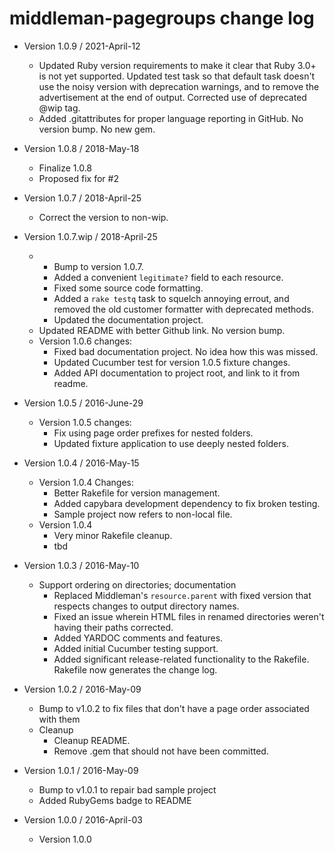 middleman-pagegroups change log
===============================

- Version 1.0.9 / 2021-April-12

  - Updated Ruby version requirements to make it clear that Ruby 3.0+ is not yet
    supported.
    Updated test task so that default task doesn't use the noisy version with deprecation
    warnings, and to remove the advertisement at the end of output. Corrected use of
    deprecated @wip tag.
  - Added .gitattributes for proper language reporting in GitHub.
    No version bump.
    No new gem.

- Version 1.0.8 / 2018-May-18

  - Finalize 1.0.8
  - Proposed fix for #2

- Version 1.0.7 / 2018-April-25

  - Correct the version to non-wip.

- Version 1.0.7.wip / 2018-April-25

  - - Bump to version 1.0.7.
    - Added a convenient `legitimate?` field to each resource.
    - Fixed some source code formatting.
    - Added a `rake testq` task to squelch annoying errout, and removed the old
      customer formatter with deprecated methods.
    - Updated the documentation project.
  - Updated README with better Github link. No version bump.
  - Version 1.0.6 changes:
      - Fixed bad documentation project. No idea how this was missed.
      - Updated Cucumber test for version 1.0.5 fixture changes.
      - Added API documentation to project root, and link to it from readme.

- Version 1.0.5 / 2016-June-29

  - Version 1.0.5 changes:
      - Fix using page order prefixes for nested folders.
      - Updated fixture application to use deeply nested folders.

- Version 1.0.4 / 2016-May-15

  - Version 1.0.4 Changes:
      - Better Rakefile for version management.
      - Added capybara development dependency to fix broken testing.
      - Sample project now refers to non-local file.
  - Version 1.0.4
      - Very minor Rakefile cleanup.
      - tbd

- Version 1.0.3 / 2016-May-10

  - Support ordering on directories; documentation
    - Replaced Middleman's `resource.parent` with fixed version that respects
      changes to output directory names.
    - Fixed an issue wherein HTML files in renamed directories weren't having
      their paths corrected.
    - Added YARDOC comments and features.
    - Added initial Cucumber testing support.
    - Added significant release-related functionality to the Rakefile.
    Rakefile now generates the change log.

- Version 1.0.2 / 2016-May-09

  - Bump to v1.0.2 to fix files that don't have a page order associated with them
  - Cleanup
    - Cleanup README.
    - Remove .gem that should not have been committed.

- Version 1.0.1 / 2016-May-09

  - Bump to v1.0.1 to repair bad sample project
  - Added RubyGems badge to README

- Version 1.0.0 / 2016-April-03

  - Version 1.0.0
